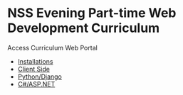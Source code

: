 # NSS Evening Part-time Web Development Curriculum

Access Curriculum Web Portal

- [Installations](src/data/curriculum/installations)
- [Client Side](src/data/curriculum/client/README.md)
- [Python/Django](src/data/curriculum/python/README.md)
- [C#/ASP.NET](src/data/curriculum/c-sharp/README.md)
